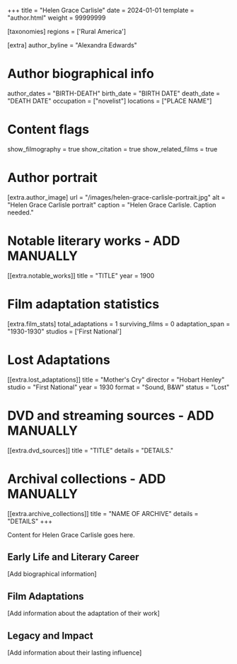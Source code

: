 +++
title = "Helen Grace Carlisle"
date = 2024-01-01
template = "author.html"
weight = 99999999

[taxonomies]
regions = ['Rural America']

[extra]
author_byline = "Alexandra Edwards"

# Author biographical info
author_dates = "BIRTH-DEATH"
birth_date = "BIRTH DATE"
death_date = "DEATH DATE"
occupation = ["novelist"]
locations = ["PLACE NAME"]

# Content flags
show_filmography = true
show_citation = true
show_related_films = true

# Author portrait
[extra.author_image]
url = "/images/helen-grace-carlisle-portrait.jpg"
alt = "Helen Grace Carlisle portrait"
caption = "Helen Grace Carlisle. Caption needed."

# Notable literary works - ADD MANUALLY
[[extra.notable_works]]
title = "TITLE"
year = 1900

# Film adaptation statistics
[extra.film_stats]
total_adaptations = 1
surviving_films = 0
adaptation_span = "1930-1930"
studios = ['First National']
# Lost Adaptations
[[extra.lost_adaptations]]
title = "Mother's Cry"
director = "Hobart Henley"
studio = "First National"
year = 1930
format = "Sound, B&W"
status = "Lost"


# DVD and streaming sources - ADD MANUALLY
[[extra.dvd_sources]]
title = "TITLE"
details = "DETAILS."

# Archival collections - ADD MANUALLY
[[extra.archive_collections]]
title = "NAME OF ARCHIVE"
details = "DETAILS"
+++

Content for Helen Grace Carlisle goes here. 

## Early Life and Literary Career

[Add biographical information]

## Film Adaptations

[Add information about the adaptation of their work]

## Legacy and Impact

[Add information about their lasting influence]
